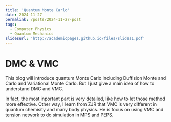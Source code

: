 ```yaml
---
title: 'Quantum Monte Carlo'
date: 2024-11-27
permalink: /posts/2024-11-27-post
tags:
  - Computer Physics 
  - Quantum Mechanics
slidesurl: 'http://academicpages.github.io/files/slides1.pdf'
---
```


DMC & VMC
======

  This blog will introduce quantum Monte Carlo including Duffision Monte and Carlo and Variational Monte Carlo. But I just give a main idea of how to understand DMC and VMC.

  In fact, the most inportant part is very detailed, like how to let those method more effective. Other way, I learn from ZJR that VMC is very different in quantum chemisity and many body physics. He is focus on using VMC and tension network to do simulation in MPS and PEPS. 